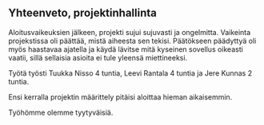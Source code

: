 ## Yhteenveto, projektinhallinta


Aloitusvaikeuksien jälkeen, projekti sujui sujuvasti ja ongelmitta. Vaikeinta projekstissa oli päättää, mistä aiheesta sen tekisi. Päätökseen päädyttyä oli myös haastavaa ajatella ja käydä lävitse mitä kyseinen sovellus oikeasti vaatii, sillä sellaisia asioita ei tule yleensä miettineeksi. 

Työtä työsti Tuukka Nisso 4 tuntia, Leevi Rantala 4 tuntia ja Jere Kunnas 2 tuntia.

Ensi kerralla projektin määrittely pitäisi aloittaa hieman aikaisemmin.

Työhömme olemme tyytyväisiä.
